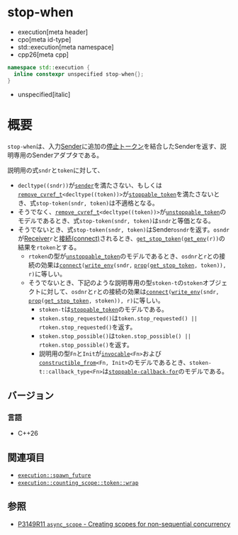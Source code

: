 # stop-when
* execution[meta header]
* cpo[meta id-type]
* std::execution[meta namespace]
* cpp26[meta cpp]

```cpp
namespace std::execution {
  inline constexpr unspecified stop-when{};
}
```
* unspecified[italic]

# 概要
`stop-when`は、入力[Sender](sender.md)に追加の[停止トークン](/reference/stop_token/stop_token.md)を結合したSenderを返す、説明専用のSenderアダプタである。

説明用の式`sndr`と`token`に対して、

- `decltype((sndr))`が[`sender`](sender.md)を満たさない、もしくは[`remove_cvref_t`](/reference/type_traits/remove_cvref.md)`<decltype((token))>`が[`stoppable_token`](/reference/stop_token/stoppable_token.md)を満たさないとき、式`stop-token(sndr, token)`は不適格となる。
- そうでなく、[`remove_cvref_t`](/reference/type_traits/remove_cvref.md)`<decltype((token))>`が[`unstoppable_token`](/reference/stop_token/unstoppable_token.md)のモデルであるとき、式`stop-token(sndr, token)`は`sndr`と等価となる。
- そうでないとき、式`stop-token(sndr, token)`はSender`osndr`を返す。`osndr`が[Receiver](receiver.md)`r`と[接続(connect)](connect.md)されるとき、[`get_stop_token`](../get_stop_token.md)`(`[`get_env`](get_env.md)`(r))`の結果を`rtoken`とする。
    - `rtoken`の型が[`unstoppable_token`](/reference/stop_token/unstoppable_token.md)のモデルであるとき、`osdnr`と`r`との接続の効果は[`connect`](connect.md)`(`[`write_env`](write_env.md)`(sndr,` [`prop`](prop.md)`(`[`get_stop_token`](../get_stop_token.md)`, token)), r)`に等しい。
    - そうでないとき、下記のような説明専用の型`stoken-t`の`stoken`オブジェクトに対して、`osdnr`と`r`との接続の効果は[`connect`](connect.md)`(`[`write_env`](write_env.md)`(sndr,` [`prop`](prop.md)`(`[`get_stop_token`](../get_stop_token.md)`, stoken)), r)`に等しい。
        - `stoken-t`は[`stoppable_token`](/reference/stop_token/stoppable_token.md)のモデルである。
        - `stoken.stop_requested()`は`token.stop_requested() || rtoken.stop_requested()`を返す。
        - `stoken.stop_possible()`は`token.stop_possible() || rtoken.stop_possible()`を返す。
        - 説明用の型`Fn`と`Init`が[`invocable`](/reference/concepts/invocable.md)`<Fn>`および[`constructible_from`](/reference/concepts/constructible_from.md)`<Fn, Init>`のモデルであるとき、`stoken-t::callback_type<Fn>`は[`stoppable-callback-for`](/reference/stop_token/stoppable_token.md)のモデルである。


## バージョン
### 言語
- C++26


## 関連項目
- [`execution::spawn_future`](spawn_future.md.nolink)
- [`execution::counting_scope::token::wrap`](counting_scope/token/wrap.md)


## 参照
- [P3149R11 `async_scope` - Creating scopes for non-sequential concurrency](https://open-std.org/jtc1/sc22/wg21/docs/papers/2025/p3149r11.html)
